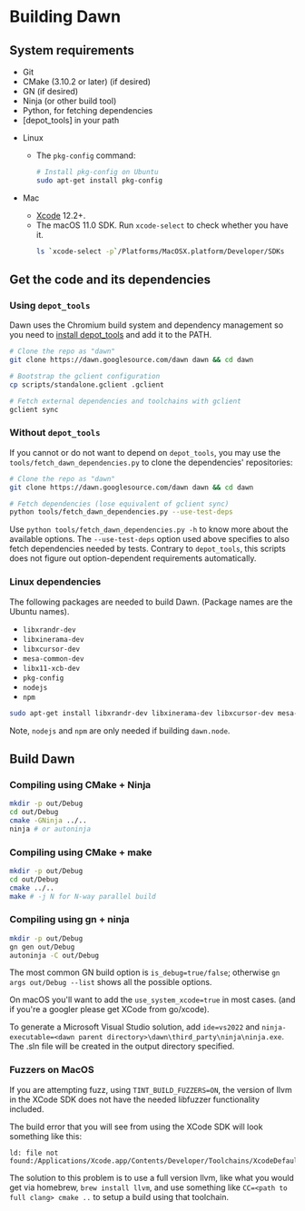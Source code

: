 # Building Dawn

## System requirements

 * Git
 * CMake (3.10.2 or later) (if desired)
 * GN (if desired)
 * Ninja (or other build tool)
 * Python, for fetching dependencies
 * [depot_tools] in your path

- Linux
  - The `pkg-config` command:
    ```sh
    # Install pkg-config on Ubuntu
    sudo apt-get install pkg-config
    ```

- Mac
  - [Xcode](https://developer.apple.com/xcode/) 12.2+.
  - The macOS 11.0 SDK. Run `xcode-select` to check whether you have it.
    ```sh
    ls `xcode-select -p`/Platforms/MacOSX.platform/Developer/SDKs
    ```

## Get the code and its dependencies

### Using `depot_tools`

Dawn uses the Chromium build system and dependency management so you need to [install depot_tools] and add it to the PATH.

[install depot_tools]: http://commondatastorage.googleapis.com/chrome-infra-docs/flat/depot_tools/docs/html/depot_tools_tutorial.html#_setting_up

```sh
# Clone the repo as "dawn"
git clone https://dawn.googlesource.com/dawn dawn && cd dawn

# Bootstrap the gclient configuration
cp scripts/standalone.gclient .gclient

# Fetch external dependencies and toolchains with gclient
gclient sync
```

### Without `depot_tools`

If you cannot or do not want to depend on `depot_tools`, you may use the `tools/fetch_dawn_dependencies.py` to clone the dependencies' repositories:

```sh
# Clone the repo as "dawn"
git clone https://dawn.googlesource.com/dawn dawn && cd dawn

# Fetch dependencies (lose equivalent of gclient sync)
python tools/fetch_dawn_dependencies.py --use-test-deps
```

Use `python tools/fetch_dawn_dependencies.py -h` to know more about the available options. The `--use-test-deps` option used above specifies to also fetch dependencies needed by tests. Contrary to `depot_tools`, this scripts does not figure out option-dependent requirements automatically.

### Linux dependencies

The following packages are needed to build Dawn. (Package names are the Ubuntu names).

* `libxrandr-dev`
* `libxinerama-dev`
* `libxcursor-dev`
* `mesa-common-dev`
* `libx11-xcb-dev`
* `pkg-config`
* `nodejs`
* `npm`

```sh
sudo apt-get install libxrandr-dev libxinerama-dev libxcursor-dev mesa-common-dev libx11-xcb-dev pkg-config nodejs npm
```

Note, `nodejs` and `npm` are only needed if building `dawn.node`.


## Build Dawn

### Compiling using CMake + Ninja
```sh
mkdir -p out/Debug
cd out/Debug
cmake -GNinja ../..
ninja # or autoninja
```

### Compiling using CMake + make
```sh
mkdir -p out/Debug
cd out/Debug
cmake ../..
make # -j N for N-way parallel build
```

### Compiling using gn + ninja
```sh
mkdir -p out/Debug
gn gen out/Debug
autoninja -C out/Debug
```

The most common GN build option is `is_debug=true/false`; otherwise
`gn args out/Debug --list` shows all the possible options.

On macOS you'll want to add the `use_system_xcode=true` in most cases.
(and if you're a googler please get XCode from go/xcode).

To generate a Microsoft Visual Studio solution, add `ide=vs2022` and
`ninja-executable=<dawn parent directory>\dawn\third_party\ninja\ninja.exe`.
The .sln file will be created in the output directory specified.

### Fuzzers on MacOS
If you are attempting fuzz, using `TINT_BUILD_FUZZERS=ON`, the version of llvm
in the XCode SDK does not have the needed libfuzzer functionality included.

The build error that you will see from using the XCode SDK will look something
like this:
```
ld: file not found:/Applications/Xcode.app/Contents/Developer/Toolchains/XcodeDefault.xctoolchain/usr/lib/clang/11.0.0/lib/darwin/libclang_rt.fuzzer_osx.a
```

The solution to this problem is to use a full version llvm, like what you would
get via homebrew, `brew install llvm`, and use something like `CC=<path to full
clang> cmake ..` to setup a build using that toolchain.

